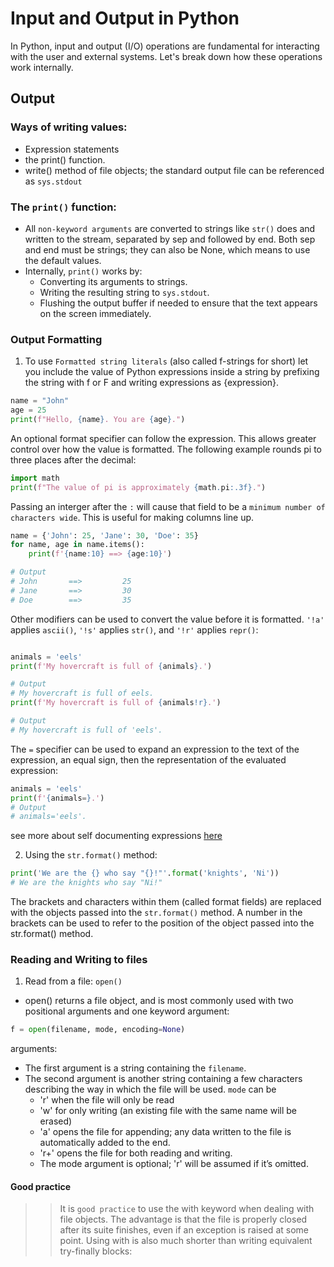 # Input and Output in Python

In Python, input and output (I/O) operations are fundamental for interacting with the user and external systems. Let's break down how these operations work internally.

## Output

### Ways of writing values:
  - Expression statements 
  - the print() function. 
  - write() method of file objects; the standard output file can be referenced as `sys.stdout`

### The `print()` function:
- All `non-keyword arguments` are converted to strings like `str()` does and written to the stream, separated by sep and followed by end. Both sep and end must be strings; they can also be None, which means to use the default values.
- Internally, `print()` works by:
  - Converting its arguments to strings.
  - Writing the resulting string to `sys.stdout`.
  - Flushing the output buffer if needed to ensure that the text appears on the screen immediately.

### Output Formatting
1. To use `Formatted string literals` (also called f-strings for short) let you include the value of Python expressions inside a string by prefixing the string with f or F and writing expressions as {expression}.

```python
name = "John"
age = 25
print(f"Hello, {name}. You are {age}.")
```

An optional format specifier can follow the expression. This allows greater control over how the value is formatted. The following example rounds pi to three places after the decimal:

```python
import math
print(f"The value of pi is approximately {math.pi:.3f}.")
```

Passing an interger after the `:` will cause that field to be a `minimum number of characters wide`. This is useful for making columns line up.

```python
name = {'John': 25, 'Jane': 30, 'Doe': 35}
for name, age in name.items():
    print(f'{name:10} ==> {age:10}')

# Output
# John       ==>         25
# Jane       ==>         30
# Doe        ==>         35
```

Other modifiers can be used to convert the value before it is formatted. `'!a'` applies `ascii()`, `'!s'` applies `str()`, and `'!r'` applies `repr()`:


```python

animals = 'eels'
print(f'My hovercraft is full of {animals}.')

# Output
# My hovercraft is full of eels.
print(f'My hovercraft is full of {animals!r}.')

# Output
# My hovercraft is full of 'eels'.
```

The `=` specifier can be used to expand an expression to the text of the expression, an equal sign, then the representation of the evaluated expression:

```python
animals = 'eels'
print(f'{animals=}.')
# Output
# animals='eels'.
```

see more about self documenting expressions [here](https://docs.python.org/3.10/whatsnew/3.8.html#bpo-36817-whatsnew)

2. Using the `str.format()` method:

```python
print('We are the {} who say "{}!"'.format('knights', 'Ni'))
# We are the knights who say "Ni!"
```

The brackets and characters within them (called format fields) are replaced with the objects passed into the `str.format()` method. A number in the brackets can be used to refer to the position of the object passed into the str.format() method.

### Reading and Writing to files

1. Read from a file: `open()`
- open() returns a file object, and is most commonly used with two positional arguments and one keyword argument: 

```python 
f = open(filename, mode, encoding=None)
```

arguments:
- The first argument is a string containing the `filename`. 
- The second argument is another string containing a few characters describing the way in which the file will be used. `mode` can be 
  - 'r' when the file will only be read
  - 'w' for only writing (an existing file with the same name will be erased)
  - 'a' opens the file for appending; any data written to the file is automatically added to the end. 
  - 'r+' opens the file for both reading and writing. 
  - The mode argument is optional; 'r' will be assumed if it’s omitted.

#### Good practice 

>> It is `good practice` to use the with keyword when dealing with file objects. The advantage is that the file is properly closed after its suite finishes, even if an exception is raised at some point. Using with is also much shorter than writing equivalent try-finally blocks:

